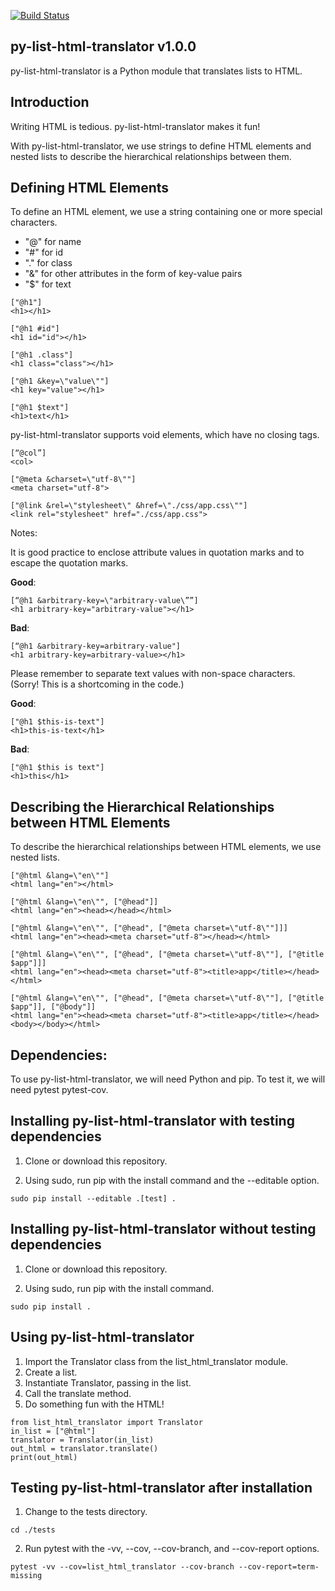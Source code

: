 [![Build Status](https://travis-ci.com/critical-path/py-list-html-translator.svg?branch=master)](https://travis-ci.com/critical-path/py-list-html-translator)

## py-list-html-translator v1.0.0

py-list-html-translator is a Python module that translates lists to HTML.

## Introduction

Writing HTML is tedious.  py-list-html-translator makes it fun!

With py-list-html-translator, we use strings to define HTML elements and nested lists to describe the hierarchical relationships between them.

## Defining HTML Elements

To define an HTML element, we use a string containing one or more special characters.

- "@" for name 
- "#" for id 
- "." for class
- "&" for other attributes in the form of key-value pairs
- "$" for text

```
["@h1"]
<h1></h1>

["@h1 #id"]
<h1 id="id"></h1>

["@h1 .class"]
<h1 class="class"></h1>

["@h1 &key=\"value\""]
<h1 key="value"></h1>

["@h1 $text"]
<h1>text</h1>
```

py-list-html-translator supports void elements, which have no closing tags.

```
[“@col”]
<col>

["@meta &charset=\"utf-8\""]
<meta charset="utf-8">

["@link &rel=\"stylesheet\" &href=\"./css/app.css\""] 
<link rel="stylesheet" href="./css/app.css">
```

Notes:

It is good practice to enclose attribute values in quotation marks and to escape the quotation marks.

__Good__:

```
[“@h1 &arbitrary-key=\"arbitrary-value\””] 
<h1 arbitrary-key="arbitrary-value"></h1>
```

__Bad__:

```
[“@h1 &arbitrary-key=arbitrary-value"]
<h1 arbitrary-key=arbitrary-value></h1>
```

Please remember to separate text values with non-space characters.  (Sorry!  This is a shortcoming in the code.) 

__Good__:

```
["@h1 $this-is-text"]
<h1>this-is-text</h1>
```

__Bad__:

```
["@h1 $this is text"]
<h1>this</h1>
```

## Describing the Hierarchical Relationships between HTML Elements

To describe the hierarchical relationships between HTML elements, we use nested lists.

```
["@html &lang=\"en\""]
<html lang="en"></html>

["@html &lang=\"en\"", ["@head"]]
<html lang="en"><head></head></html>

["@html &lang=\"en\"", ["@head", ["@meta charset=\"utf-8\""]]]
<html lang="en"><head><meta charset="utf-8"></head></html>

["@html &lang=\"en\"", ["@head", ["@meta charset=\"utf-8\""], ["@title $app"]]]
<html lang="en"><head><meta charset="utf-8"><title>app</title></head></html>

["@html &lang=\"en\"", ["@head", ["@meta charset=\"utf-8\""], ["@title $app"]], ["@body"]]
<html lang="en"><head><meta charset="utf-8"><title>app</title></head><body></body></html>
```

## Dependencies:

To use py-list-html-translator, we will need Python and pip.  To test it, we will need pytest pytest-cov.

## Installing py-list-html-translator with testing dependencies

1. Clone or download this repository.

2. Using sudo, run pip with the install command and the --editable option.

```
sudo pip install --editable .[test] .
```

## Installing py-list-html-translator without testing dependencies

1. Clone or download this repository.

2. Using sudo, run pip with the install command.

```
sudo pip install .
```

## Using py-list-html-translator

1. Import the Translator class from the list_html_translator module.
2. Create a list.
3. Instantiate Translator, passing in the list.
4. Call the translate method.
5. Do something fun with the HTML!

```
from list_html_translator import Translator
in_list = ["@html"]
translator = Translator(in_list)
out_html = translator.translate()
print(out_html)
```

## Testing py-list-html-translator after installation

1. Change to the tests directory.

```
cd ./tests
```

2. Run pytest with the -vv, --cov, --cov-branch, and --cov-report options.

```
pytest -vv --cov=list_html_translator --cov-branch --cov-report=term-missing
```
